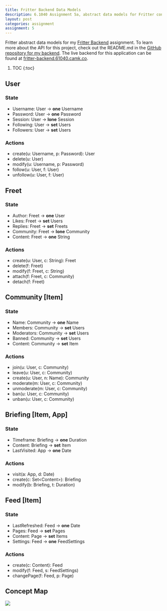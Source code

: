 ```yaml
---
title: Fritter Backend Data Models
description: 6.1040 Assignment 5a, abstract data models for Fritter concepts
layout: post
categories: assignment
assignment: 5
---
```


Fritter abstract data models for my [Fritter Backend][Assignment] assignment. To learn more about the API for this project, check out the README.md in the [GitHub repository for my backend][GitHub]. The live backend for this application can be found at [fritter-backend.61040.camk.co](https://fritter-backend.61040.camk.co).

[Assignment]: https://61040-fa22.github.io/assignments/assignment-5
[GitHub]: https://github.com/camtheman256/61040-fritter-backend

1. TOC
{:toc}

## User

### State

- Username: User &rarr; **one** Username
- Password: User &rarr; **one** Password
- Session: User &rarr; **lone** Session
- Following: User &rarr; **set** Users
- Followers: User &rarr; **set** Users

### Actions

- create(u: Username, p: Password): User
- delete(u: User)
- modify(u: Username, p: Password)
- follow(u: User, f: User)
- unfollow(u: User, f: User)

## Freet

### State

- Author: Freet &rarr; **one** User
- Likes: Freet &rarr; **set** Users
- Replies: Freet &rarr; **set** Freets
- Community: Freet &rarr; **lone** Community
- Content: Freet &rarr; **one** String

### Actions

- create(u: User, c: String): Freet
- delete(f: Freet)
- modify(f: Freet, c: String)
- attach(f: Freet, c: Community)
- detach(f: Freet)

## Community \[Item\]

### State

- Name: Community &rarr; **one** Name
- Members: Community &rarr; **set** Users
- Moderators: Community &rarr; **set** Users
- Banned: Community &rarr; **set** Users
- Content: Community &rarr; **set** Item

### Actions

- join(u: User, c: Community)
- leave(u: User, c: Community)
- create(u: User, n: Name): Community
- moderate(m: User, c: Community)
- unmoderate(m: User, c: Community)
- ban(u: User, c: Community)
- unban(u: User, c: Community)

## Briefing \[Item, App\]

### State

- Timeframe: Briefing &rarr; **one** Duration
- Content: Briefing &rarr; **set** Item
- LastVisited: App &rarr; **one** Date

### Actions

- visit(a: App, d: Date)
- create(c: Set\<Content\>): Briefing
- modify(b: Briefing, t: Duration)

## Feed \[Item\]

### State

- LastRefreshed: Feed &rarr; **one** Date
- Pages: Feed &rarr; **set** Pages
- Content: Page &rarr; **set** Items
- Settings: Feed &rarr; **one** FeedSettings

### Actions

- create(c: Content): Feed
- modify(f: Feed, s: FeedSettings)
- changePage(f: Feed, p: Page)

## Concept Map

<img class="img-fluid" src="{% link assets/img/a5_concept_map.png %}"/>